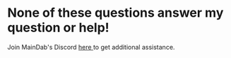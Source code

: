 # None of these questions answer my question or help!

Join MainDab's Discord [here ](https://discord.io/maindab)to get additional assistance.
